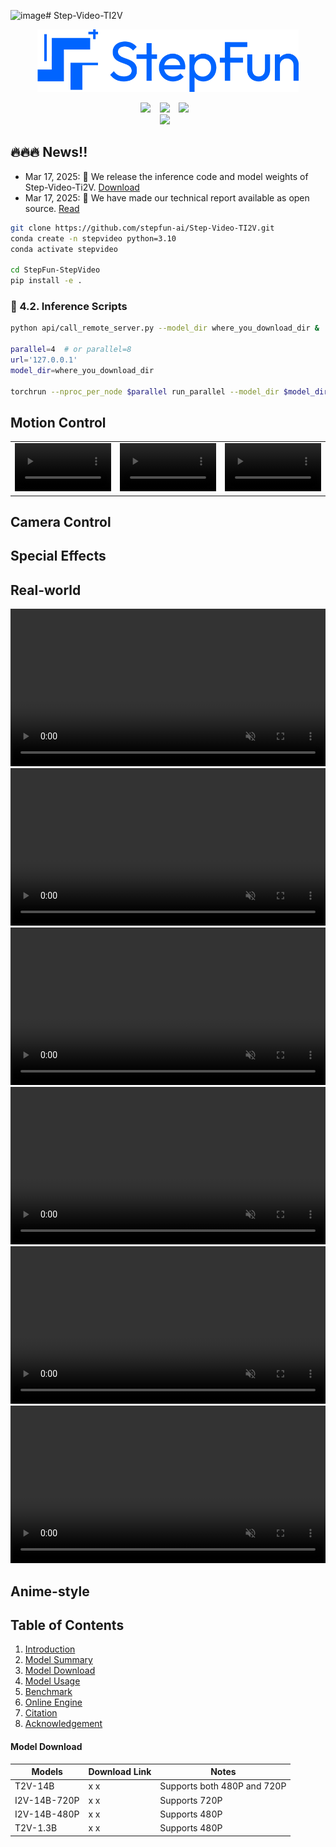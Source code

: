 ![image](https://github.com/user-attachments/assets/b40274e3-ebe8-4e4b-afb8-887e66332c8d)# Step-Video-TI2V

<p align="center">
  <img src="assets/logo.png"  height=100>
</p>
<div align="center">
  <a href="https://yuewen.cn/videos"><img src="https://img.shields.io/static/v1?label=Step-Video&message=Web&color=green"></a> &ensp;
  <a href="https://arxiv.org/abs/2502.10248"><img src="https://img.shields.io/static/v1?label=Tech Report&message=Arxiv&color=red"></a> &ensp;
  <a href="https://x.com/StepFun_ai"><img src="https://img.shields.io/static/v1?label=X.com&message=Web&color=blue"></a> &ensp;
</div>

<div align="center">
  <a href="https://huggingface.co/stepfun-ai/stepvideo-ti2v"><img src="https://img.shields.io/static/v1?label=Step-Video-T2V&message=HuggingFace&color=yellow"></a> &ensp;
</div>

## 🔥🔥🔥 News!!
* Mar 17, 2025: 👋 We release the inference code and model weights of Step-Video-Ti2V. [Download](https://huggingface.co/stepfun-ai/stepvideo-ti2v)
* Mar 17, 2025: 🎉 We have made our technical report available as open source. [Read](https://arxiv.org/abs/2502.10248)


```bash
git clone https://github.com/stepfun-ai/Step-Video-TI2V.git
conda create -n stepvideo python=3.10
conda activate stepvideo

cd StepFun-StepVideo
pip install -e .
```

###  🚀 4.2. Inference Scripts
```bash
python api/call_remote_server.py --model_dir where_you_download_dir &  ## We assume you have more than 4 GPUs available. This command will return the URL for both the caption API and the VAE API. Please use the returned URL in the following command.

parallel=4  # or parallel=8
url='127.0.0.1'
model_dir=where_you_download_dir

torchrun --nproc_per_node $parallel run_parallel --model_dir $model_dir --vae_url $url --caption_url $url  --ulysses_degree  $parallel --prompt "笑起来" --infer_steps 15  --cfg_scale 5.0 --time_shift 17.0
```

## Motion Control

<table border="0" style="width: 100%; text-align: center; margin-top: 1px;">
  <tr>
    <td><video src="https://github.com/user-attachments/assets/58173d59-e98d-4559-8f36-b0180a0017ef" width="100%" controls autoplay loop muted></video></td>
    <td><video src="https://github.com/user-attachments/assets/41f58d57-18ab-4ff3-acab-f492ec36ab30" width="100%" controls autoplay loop muted></video></td>
    <td><video src="https://github.com/user-attachments/assets/a27c36ad-769c-4426-89a7-f5ab409478ad" width="100%" controls autoplay loop muted></video></td>
  </tr>
</table>

## Camera Control

## Special Effects

## Real-world
 <tr>
    <td><video src="https://github.com/user-attachments/assets/73ebf086-ae99-4f81-a0ca-bf2c1a44109f" width="100%" controls autoplay loop muted></video></td>
    <td><video src="https://github.com/user-attachments/assets/b7c197c9-6846-4e58-8555-0f2a1f72fd18" width="100%" controls autoplay loop muted></video></td>
    <td><video src="https://github.com/user-attachments/assets/13463dcc-c5ee-470a-81d1-fe39fc229fd8" width="100%" controls autoplay loop muted></video></td>
  </tr>
  <tr>
    <td><video src="https://github.com/user-attachments/assets/e6247a57-cd75-4989-bbd1-c896a95679b6" width="100%" controls autoplay loop muted></video></td>
    <td><video src="https://github.com/user-attachments/assets/e8642b3c-4114-432b-a72b-140d830f8f59" width="100%" controls autoplay loop muted></video></td>
    <td><video src="https://github.com/user-attachments/assets/6d893dad-556d-4527-a882-666cba3d10e9" width="100%" controls autoplay loop muted></video></td>
  </tr>

## Anime-style

## Table of Contents

1. [Introduction](#1-introduction)
2. [Model Summary](#2-model-summary)
3. [Model Download](#3-model-download)
4. [Model Usage](#4-model-usage)
5. [Benchmark](#5-benchmark)
6. [Online Engine](#6-online-engine)
7. [Citation](#7-citation)
8. [Acknowledgement](#8-ackownledgement)


#### Model Download

| Models        |                       Download Link                                           |    Notes                      |
| --------------|-------------------------------------------------------------------------------|-------------------------------|
| T2V-14B       |     x      x        | Supports both 480P and 720P
| I2V-14B-720P  |     x   x     | Supports 720P
| I2V-14B-480P  |      x    x     | Supports 480P
| T2V-1.3B      |      x     x        | Supports 480P
